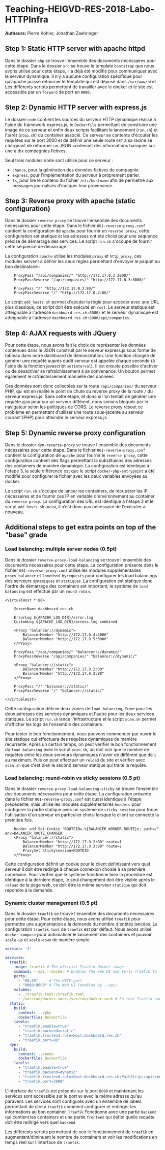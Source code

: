 # Teaching-HEIGVD-RES-2018-Labo-HTTPInfra

**Autheurs:** Pierre Kohler, Jonathan Zaehringer

## Step 1: Static HTTP server with apache httpd

Dans le dossier `php` se trouve l'ensemble des documents nécessaires pour cette étape.
Dans le dossier `src` se trouve le template `bootstrap` que nous avons utilisé pour cette étape, il a déjà été modifié pour communiquer avec le serveur dynamique.
Il n'y a aucune configuration spécifique pour qu’apache puisse retourner le template qui est déposé dans `/var/www/html`.
Les différents scripts permettent de travailler avec le docker et le site est accessible par un `forward` de port en `8080`.

## Step 2: Dynamic HTTP server with express.js

Le dossier `node` contient les sources du serveur HTTP dynamique réalisé à l'aide du framework express.js, le `Dockerfile` permettant de construire une image de ce serveur et enfin deux scripts facilitant le lancement (`run.sh`) et l'arrêt (`stop.sh`) du container associé.
Ce serveur se contente d'écouter les requêtes sur le port 3000 et de définir une seule route `GET` à sa racine se chargeant de retourner un JSON contenant des informations basiques sur une à dix compagnies fictives.

Seul trois modules node sont utilisé pour ce serveur :
- `chance`, pour la génération des données fictives de compagnie.
- `express`, pour l'implémentation du serveur à proprement parler.
- `fs`, pour lire le contenu du fichier `/etc/hostname` afin de permettre aux messages journalisés d'indiquer leur provenance. 

## Step 3: Reverse proxy with apache (static configuration)

Dans le dossier `reverse-proxy` se trouve l'ensemble des documents nécessaires pour cette étape.
Dans le fichier `001-reverse-proxy.conf` contient la configuration de `apache` pour fournir un `reverse proxy`, cette configuration est statique et les adresses ont été choisi pour une séquence précise de démarrage des services.
Le script `run.sh` s'occupe de fournir cette séquence de démarrage.

La configuration `apache` utilise les modules `proxy` et `http_proxy`, ces modules servent à définir les deux règles permettant d'envoyer le paquet au bon destinataire :

```apache-conf
    ProxyPass "/api/companies/" "http://172.17.0.3:3000/"
    ProxyPassReverse "/api/companies/" "http://172.17.0.3:3000/"

    ProxyPass "/" "http://172.17.0.2:80/"
    ProxyPassReverse "/" "http://172.17.0.2:80/"
```

Le script `add_hosts.sh` permet d'ajouter la règle pour accéder avec une URL plus classique, ce script doit être exécuté en `root`.
Le serveur statique est atteignable à l'adresse `dashboard.res.ch:8080/` et le serveur dynamique est atteignable à l'adresse `dashboard.res.ch:8080/api/companies`.

## Step 4: AJAX requests with JQuery

Pour cette étape, nous avons fait le choix de représenter les données contenues dans le JSON construit par le serveur express.js sous forme de tableau dans notre dashboard de démonstration.
Une fonction chargée de générer une requête auprès dudit serveur est appelée chaque seconde (à l'aide de la fonction javascript `setInterval`).
Il est ensuite possible d'activer ou de désactiver se rafraîchissement à sa convenance.
Un bouton permet également le rafraîchissement manuelle des données.

Ces données sont donc collectées sur la route `/api/companies/` du serveur PHP, qui est en réalité le point de chute du reverse proxy de la route `/` du serveur express.js. 
Sans cette étape, et donc si l'on tentait de générer une requête ajax pour sur un serveur différent, nous serions bloqués par le navigateur selon les politiques de CORS.
Le reverse proxy résout ce problème en permettant d'utiliser une route sous-jacente au serveur courant (PHP) pour atteindre le serveur express.js.


## Step 5: Dynamic reverse proxy configuration

Dans le dossier `dyn-reverse-proxy` se trouve l'ensemble des documents nécessaires pour cette étape.
Dans le fichier `001-reverse-proxy.conf` contient la configuration de `apache` pour fournir le `reverse proxy`, cette configuration contient des flags permettant la substituions des adresses des containers de manière dynamique.
La configuration est identique à l'étape 3, la seule différence est que le script `docker-php-entrypoint` a été modifié pour configurer le fichier avec les deux variables envoyées au docker.

Le script `run.sh` s'occupe de lancer les containers, de récupérer les IP nécessaires et de fournir ces IP en variable d'environnement au container du `reverse proxy`.
La configuration des URL est identique à l'étape 3 et le script `add_hosts.sh` aussi, il n’est donc pas nécessaire de l'exécuter à nouveau.

## Additional steps to get extra points on top of the "base" grade

### Load balancing: multiple server nodes (0.5pt)

Dans le dossier `reverse-proxy-load-balancing` se trouve l'ensemble des documents nécessaires pour cette étape.
La configuration présente dans le fichier `001-reverse-proxy.conf` utilise les modules supplémentaires `proxy_balancer` et `lbmethod_byrequests` pour configurer les load balancings des serveurs `dynamiques` et `statiques`.
La configuration est statique donc l'ordre de démarrage des containers est important, le système de `load balancing` est effectué par un `round robin`.

```apache-conf
<VirtualHost *:80>

    ServerName dashboard.res.ch

    ErrorLog ${APACHE_LOG_DIR}/error.log
    CustomLog ${APACHE_LOG_DIR}/access.log combined

    <Proxy "balancer://dynamic">
        BalancerMember "http://172.17.0.4:3000"
        BalancerMember "http://172.17.0.5:3000"
    </Proxy>
    
    ProxyPass "/api/companies/" "balancer://dynamic/"
    ProxyPassReverse "/api/companies/" "balancer://dynamic/"

    <Proxy "balancer://static">
        BalancerMember "http://172.17.0.2:80"
        BalancerMember "http://172.17.0.3:80"
    </Proxy>

    ProxyPass "/" "balancer://static/"
    ProxyPassReverse "/" "balancer://static/"

</VirtualHost>
```

Cette configuration définie deux zones de `load balancing`, l'une pour les deux adresses des services dynamiques et l'autre pour les deux services statiques.
Le script `run.sh` lance l'infrastructure et le script `scan.sh` permet d'afficher les logs de l'ensemble des containers.

Pour tester le bon fonctionnement, nous pouvons commencer par ouvrir le site statique qui effectuera des requêtes dynamiques de manière récurrente.
Après un certain temps, on peut vérifier le bon fonctionnement du `load balancing` avec le script `scan.sh`, on doit voir que le nombre de requêtes entre les deux serveurs dynamiques n'avoir de différent que de `1` au maximum.
Puis on peut effectuer un `reload` du site et vérifier avec `scan.sh` que c'est bien le second serveur statique qui traite la requête.

### Load balancing: round-robin vs sticky sessions (0.5 pt)

Dans le dossier `reverse-proxy-load-balancing-sticky` se trouve l'ensemble des documents nécessaires pour cette étape.
La configuration présente dans le fichier `001-reverse-proxy.conf` est quasi identique à l'étape précédente, mais utilise les modules supplémentaires `headers` pour configurer la partie statique avec un système de `sticky session` pour forcer l'utilisation d'un serveur en particulier choisi lorsque le client se connecte la première fois.

```apache-conf
    Header add Set-Cookie "ROUTEID=.%{BALANCER_WORKER_ROUTE}e; path=/" env=BALANCER_ROUTE_CHANGED
    <Proxy "balancer://static">
        BalancerMember "http://172.17.0.2:80" route=1
        BalancerMember "http://172.17.0.3:80" route=2
        ProxySet stickysession=ROUTEID        
    </Proxy>
```

Cette configuration définit un cookie pour le client définissant vers quel serveur il doit être redirigé à chaque connexion choisie à sa première connexion.
Pour vérifier que le système fonctionne bien la procédure est identique à la dernière étape, le seul changement doit être visible après le `reload` de la page web, ce doit être le même serveur `statique` qui doit répondre à la demande.

### Dynamic cluster management (0.5 pt)

Dans le dossier `traefik` se trouve l'ensemble des documents nécessaires pour cette étape.
Pour cette étape, nous avons utilisé `treafik` pour permettre une augmentation à la demande du nombre d'entités lancées.
La configuration `traefik.toml` de `traefik` est par défaut.
Nous avons utilisé `docker-compose` pour automatiser le lancement des containers et pouvoir `scale-up` et `scale-down` de manière simple.

```yaml
version: '3'

services:
  traefik:
    image: traefik # The official Traefik docker image
    command: --api --docker # Enables the web UI and tells Traefik to listen to docker
    ports:
      - "80:80"     # The HTTP port
      - "8080:8080" # The Web UI (enabled by --api)
    volumes:
      - ./traefik.toml:/traefik.toml
      - /var/run/docker.sock:/var/run/docker.sock # So that Traefik can listen to the Docker events
  static:
    build:
      context: ../php
      dockerfile: Dockerfile
    labels:
      - "traefik.enable=true"
      - "traefik.backend=static"
      - "traefik.frontend.rule=Host:dashboard.res.ch"
      - "traefik.port=80"
  dyn:
    build:
      context: ../node
      dockerfile: Dockerfile
    labels:
      - "traefik.enable=true"
      - "traefik.backend=dynamic"
      - "traefik.frontend.rule=Host:dashboard.res.ch;PathStrip:/api/companies"
      - "traefik.port=3000"
```

L'interface de `traefik` est présente sur le port `8080` et maintenant les services sont accessible sur le port `80` avec la même adresse qu'au paravent.
Les services sont configurés avec un ensemble de labels permettant de dire à `traefik` comment configurer et rediriger les informations au bon container.
`Traefik` Fonctionne avec une partie `backend` qui contient les containers et une partie `frontend` qui défini quelle requête doit être redirigé vers quel `backend`.

Les différents scripts permettent de voir le fonctionnement de `traefik` en augmentant/diminuant le nombre de containers et voir les modifications en temps réel sur l'interface de `traefik`.
